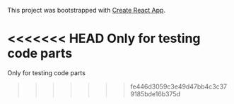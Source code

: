 This project was bootstrapped with [Create React App](https://github.com/facebook/create-react-app).

<<<<<<< HEAD
Only for testing code parts
=======
Only for testing code parts 
>>>>>>> fe446d3059c3e49d47bb4c3c379185bde16b375d
